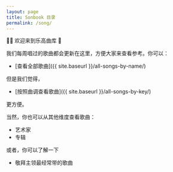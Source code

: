 ```yaml
---
layout: page
title: Sonbook 目录
permalink: /song/
---
```

👏🏼 欢迎来到乐高曲库 🎉

我们每周唱过的歌曲都会更新在这里，方便大家来查看参考。你可以：

* [查看全部歌曲]({{ site.baseurl }}/all-songs-by-name/)
  
但是我们觉得，

* [按照曲调查看歌曲]({{ site.baseurl }}/all-songs-by-key/)

更方便。

当然，你也可以从其他维度查看歌曲：

* 艺术家
* 专辑

或者，你可以了解一下

* 敬拜主领最经常带的歌曲


